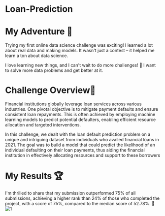 # Loan-Prediction
# My Adventure 🚗 
Trying my first online data science challenge was exciting! I learned a lot about real data and making models. It wasn't just a contest – it helped me learn a ton about data science.

I love learning new things, and I can't wait to do more challenges! 🚀 I want to solve more data problems and get better at it.

# Challenge Overview🎯 
Financial institutions globally leverage loan services across various industries. One pivotal objective is to mitigate payment defaults and ensure consistent loan repayments. This is often achieved by employing machine learning models to predict potential defaulters, enabling efficient resource allocation and targeted interventions.

In this challenge, we dealt with the loan default prediction problem on a unique and intriguing dataset from individuals who availed financial loans in 2021. The goal was to build a model that could predict the likelihood of an individual defaulting on their loan payments, thus aiding the financial institution in effectively allocating resources and support to these borrowers

#  My Results 🏆
I'm thrilled to share that my submission outperformed 75% of all submissions, achieving a higher rank than 24% of those who completed the project, with a score of 75%, compared to the median score of 52.78%. 🎉
![1](https://github.com/Farzam1372/Loan-Prediction/assets/134938081/c3262463-475a-4a3f-b0d0-27be0a3ef8af)
